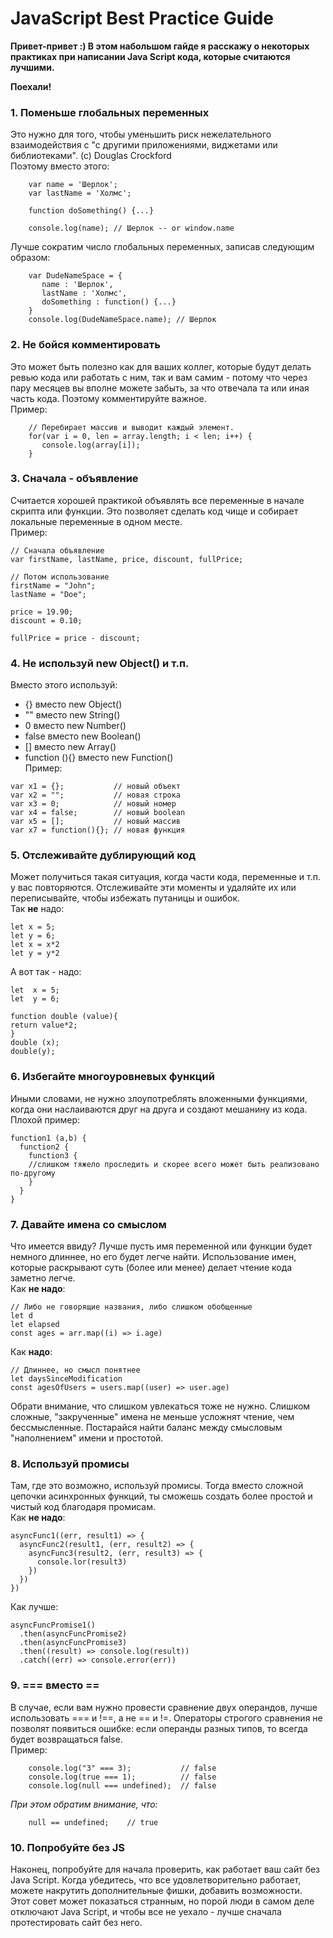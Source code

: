 # JavaScript Best Practice Guide

**Привет-привет :) В этом набольшом гайде я расскажу о некоторых практиках при написании Java Script кода, которые считаются лучшими.**

**Поехали!**

### 1. Поменьше глобальных переменных
Это нужно для того, чтобы уменьшить риск нежелательного взаимодействия с "с другими приложениями, виджетами или библиотеками". (с) Douglas Crockford  
Поэтому вместо этого:
```
	var name = 'Шерлок';  
	var lastName = 'Холмс';  
	  
	function doSomething() {...}  
	 
	console.log(name); // Шерлок -- or window.name
``` 
Лучше сократим число глобальных переменных, записав следующим образом:
```
	var DudeNameSpace = {  
	   name : 'Шерлок',  
	   lastName : 'Холмс',  
	   doSomething : function() {...}  
	}  
	console.log(DudeNameSpace.name); // Шерлок
```
### 2. Не бойся комментировать
Это может быть полезно как для ваших коллег, которые будут делать ревью кода или работать с ним, так и вам самим - потому что через пару месяцев вы вполне можете забыть, за что отвечала та или иная часть кода. Поэтому комментируйте важное.  
Пример:
```
	// Перебирает массив и выводит каждый элемент.    
	for(var i = 0, len = array.length; i < len; i++) {  
	   console.log(array[i]);  
	}
```

### 3. Сначала - объявление
Считается хорошей практикой объявлять все переменные в начале скрипта или функции. Это позволяет сделать код чище и собирает локальные переменные в одном месте.  
Пример:
```
// Сначала объявление
var firstName, lastName, price, discount, fullPrice;

// Потом использование
firstName = "John";
lastName = "Doe";

price = 19.90;
discount = 0.10;

fullPrice = price - discount;
```

### 4. Не используй new Object() и т.п.
Вместо этого используй: 
* {} вместо new Object()
* "" вместо new String()
* 0 вместо new Number()
* false вместо new Boolean()
* [] вместо new Array()
* function (){} вместо new Function()  
Пример: 
```
var x1 = {};           // новый объект
var x2 = "";           // новая строка
var x3 = 0;            // новый номер
var x4 = false;        // новый boolean
var x5 = [];           // новый массив
var x7 = function(){}; // новая функция
```

### 5. Отслеживайте дублирующий код
Может получиться такая ситуация, когда части кода, переменные и т.п. у вас повторяются. Отслеживайте эти моменты и удаляйте их или переписывайте, чтобы избежать путаницы и ошибок.  
Так **не**  надо:
```
let x = 5;
let y = 6;
let x = x*2
let y = y*2
```  
А вот так - надо:
```
let  x = 5;
let  y = 6;

function double (value){
return value*2;
}
double (x);
double(y);
```

### 6. Избегайте многоуровневых функций
Иными словами, не нужно злоупотреблять вложенными функциями, когда они наслаиваются друг на друга и создают мешанину из кода.  
Плохой пример:
```
function1 (a,b) {
  function2 {
    function3 {
    //слишком тяжело проследить и скорее всего может быть реализовано по-другому
    }
  }
}
```

### 7. Давайте имена со смыслом
Что имеется ввиду? Лучше пусть имя переменной или функции будет немного длиннее, но его будет легче найти. Использование имен, которые раскрывают суть (более или менее) делает чтение кода заметно легче.  
Как **не надо**:
```
// Либо не говорящие названия, либо слишком обобщенные
let d
let elapsed
const ages = arr.map((i) => i.age)
```  
Как **надо**:
```
// Длиннее, но смысл понятнее
let daysSinceModification
const agesOfUsers = users.map((user) => user.age)
```
Обрати внимание, что слишком увлекаться тоже не нужно. Слишком сложные, "закрученные" имена не меньше усложнят чтение, чем бессмысленные. Постарайся найти баланс между смысловым "наполнением" имени и простотой. 

### 8. Используй промисы
Там, где это возможно, используй промисы. Тогда вместо сложной цепочки асинхронных функций, ты сможешь создать более простой и чистый код благодаря промисам.  
Как **не надо**:
```
asyncFunc1((err, result1) => {
  asyncFunc2(result1, (err, result2) => {
    asyncFunc3(result2, (err, result3) => {
      console.lor(result3)
    })
  })
})
```  
Как лучше:
```
asyncFuncPromise1()
  .then(asyncFuncPromise2)
  .then(asyncFuncPromise3)
  .then((result) => console.log(result))
  .catch((err) => console.error(err))
```

### 9. === вместо ==
В случае, если вам нужно провести сравнение двух операндов, лучше использовать === и !==, а не == и !=. Операторы строгого сравнения не позволят появиться ошибке: если операнды   разных типов, то всегда будет возвращаться false.  
Пример:
```
	console.log("3" === 3);           // false
	console.log(true === 1);          // false
	console.log(null === undefined);  // false
```
*При этом обратим внимание, что:*
``` 
	null == undefined;    // true
```

### 10. Попробуйте без JS
Наконец, попробуйте для начала проверить, как работает ваш сайт без Java Script. Когда убедитесь, что все удовлетворительно работает, можете накрутить дополнительные фишки, добавить возможности.  
Этот совет может показаться странным, но порой люди в самом деле отключают Java Script, и чтобы все не уехало - лучше сначала протестировать сайт без него.